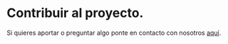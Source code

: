 # Contribuir al proyecto.

Si quieres aportar o preguntar algo ponte en contacto con nosotros [aquí](https://gremio-del-invocador.boards.net/thread/51/pokemon-midele-emerald-se-actualizando?page=1&scrollTo=721).
